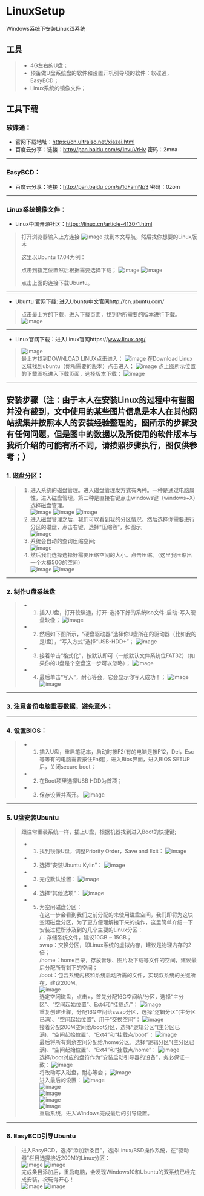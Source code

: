# LinuxSetup
Windows系统下安装Linux双系统
## 工具
> - 4G左右的U盘；
> - 预备做U盘系统盘的软件和设置开机引导项的软件：软碟通，EasyBCD；
> - Linux系统的镜像文件；
## 工具下载
### 软碟通：
- 官网下载地址：https://cn.ultraiso.net/xiazai.html
- 百度云分享：链接：http://pan.baidu.com/s/1nvuVrHv 密码：2mna
---
### EasyBCD：
- 百度云分享：链接：http://pan.baidu.com/s/1dFamNp3 密码：0zom
---
### Linux系统镜像文件：
- Linux中国开源社区：https://linux.cn/article-4130-1.html
> 打开浏览器输入上方连接
![image](http://note.youdao.com/yws/api/personal/file/B69EBB9548B446B1878BEC36CC0F713D?method=download&shareKey=ba2ff90dc1e2fc0776e01358cf78f963)
> 找到本文导航，然后找你想要的Linux版本
> 
> 这里以Ubuntu 17.04为例：
> 
> 点击到指定位置然后根据需要选择下载；
![image](http://note.youdao.com/yws/api/personal/file/0C2EA475E414465A9C0A9C58CA0552C4?method=download&shareKey=ba2ff90dc1e2fc0776e01358cf78f963)
![image](http://note.youdao.com/yws/api/personal/file/C00AB9FB6F0347379A0231EAF0EE39FB?method=download&shareKey=ba2ff90dc1e2fc0776e01358cf78f963)
>
> 点击上面的连接下载Ubuntu。
---
- Ubuntu 官网下载:
进入Ubuntu中文官网http://cn.ubuntu.com/
> 点击最上方的下载，进入下载页面，找到你所需要的版本进行下载。
![image](http://note.youdao.com/yws/api/personal/file/B3B5DF62F9B04BE1897C9F4A63D25A7F?method=download&shareKey=3096833220dd5e4745eaa210e6a433f6)
---
- Linux官网下载：进入Linux官网https://www.linux.org/
> ![image](http://note.youdao.com/yws/api/personal/file/F9CA2FFD448446C7AF1653788F3971A1?method=download&shareKey=ba2ff90dc1e2fc0776e01358cf78f963)  
最上方找到DOWNLOAD LINUX点击进入；
![image](http://note.youdao.com/yws/api/personal/file/A40FCAE57533470A814B17EAE24E4814?method=download&shareKey=ba2ff90dc1e2fc0776e01358cf78f963)
在Download Linux区域找到ubuntu（你所需要的版本）点击进入；
![image](http://note.youdao.com/yws/api/personal/file/13DB3E3C8DEA4AEEB19283B648FE0646?method=download&shareKey=ba2ff90dc1e2fc0776e01358cf78f963)
点上图所示位置的下载图标进入下载页面，选择版本下载；
![image](http://note.youdao.com/yws/api/personal/file/ED541EAD50E74638AA70287110283FCC?method=download&shareKey=ba2ff90dc1e2fc0776e01358cf78f963)
---
## 安装步骤（注：由于本人在安装Linux的过程中有些图并没有截到，文中使用的某些图片信息是本人在其他网站搜集并按照本人的安装经验整理的，图所示的步骤没有任何问题，但是图中的数据以及所使用的软件版本与我所介绍的可能有所不同，请按照步骤执行，图仅供参考；）
### 1. 磁盘分区：
> 1. 进入系统的磁盘管理。进入磁盘管理发方式有两种。一种是通过电脑属性，进入磁盘管理。第二种是直接右键点击windows键（windows+X）选择磁盘管理。  
![image](http://note.youdao.com/yws/api/personal/file/0F500923D1D54891A5919581381E5C5F?method=download&shareKey=ba2ff90dc1e2fc0776e01358cf78f963)
![image](http://note.youdao.com/yws/api/personal/file/61BD9359AEA04ED9A5B245E431104AB4?method=download&shareKey=ba2ff90dc1e2fc0776e01358cf78f963)
![image](http://note.youdao.com/yws/api/personal/file/F75030217B2C49DDB1A2A893B03BA482?method=download&shareKey=ba2ff90dc1e2fc0776e01358cf78f963)
> 2. 进入磁盘管理之后，我们可以看到我的分区情况。然后选择你需要进行分区的磁盘，点击右键，选择“压缩卷”，如图示;  
![image](http://note.youdao.com/yws/api/personal/file/99245A10395B4E2AA45A83D0DCE7D7EB?method=download&shareKey=ba2ff90dc1e2fc0776e01358cf78f963)
> 3. 系统会自动的查询压缩空间;  
![image](http://note.youdao.com/yws/api/personal/file/831AD1D375064A38A5E0D679F0060566?method=download&shareKey=ba2ff90dc1e2fc0776e01358cf78f963)
> 4. 然后我们选择选择好需要压缩空间的大小。点击压缩。（这里我压缩出一个大概50G的空间）  
![image](http://note.youdao.com/yws/api/personal/file/1C43F4525138403E81A5FDECBF010166?method=download&shareKey=ba2ff90dc1e2fc0776e01358cf78f963)
![image](http://note.youdao.com/yws/api/personal/file/429C7E9BFC1E4DCC82F7E2F8576CCDBB?method=download&shareKey=ba2ff90dc1e2fc0776e01358cf78f963)
---
### 2. 制作U盘系统盘
> - 1. 插入U盘，打开软碟通，打开-选择下好的系统iso文件-启动-写入硬盘映像；
![image](http://note.youdao.com/yws/api/personal/file/880FC287C99A4092A4151E9166B78547?method=download&shareKey=ba2ff90dc1e2fc0776e01358cf78f963)
> - 2. 然后如下图所示，“硬盘驱动器”选择你U盘所在的驱动器（比如我的是I盘），“写入方式”选择“USB-HDD+”；
![image](http://note.youdao.com/yws/api/personal/file/D09F127EA7474E51BE917ECEB3E71DCD?method=download&shareKey=ba2ff90dc1e2fc0776e01358cf78f963)
> - 3. 接着单击“格式化”，按默认即可（一般默认文件系统位FAT32）（如果你的U盘是个空盘这一步可以忽略）；
![image](http://note.youdao.com/yws/api/personal/file/765DD7C56E014C98BD1565E22539BF75?method=download&shareKey=ba2ff90dc1e2fc0776e01358cf78f963)
> - 4. 最后单击“写入”，耐心等会，它会显示你写入成功！；
![image](http://note.youdao.com/yws/api/personal/file/7E6ECACC19BD45D0A7AF9A946DA75699?method=download&shareKey=ba2ff90dc1e2fc0776e01358cf78f963)
![image](http://note.youdao.com/yws/api/personal/file/9DD744E9C9EA4DE68636AF4CC4388579?method=download&shareKey=ba2ff90dc1e2fc0776e01358cf78f963)
---
### 3. 注意备份电脑重要数据，避免意外；
---
### 4. 设置BIOS：
> - 1. 插入U盘，重启笔记本，启动时按F2(有的电脑是按F12，Del，Esc等等有的电脑需要按住Fn键)，进入Bios界面，进入BIOS SETUP后，关闭secure boot；
> - 2. 在Boot项里选择USB HDD为首项；
> - 3. 保存设置并离开。
![image](http://note.youdao.com/yws/api/personal/file/B281D4811CBC4DDCA194FBD11B659A03?method=download&shareKey=ba2ff90dc1e2fc0776e01358cf78f963)
---
### 5. U盘安装Ubuntu
> 跟往常重装系统一样，插上U盘，根据机器找到进入Boot的快捷键;
> - 1. 找到镜像U盘，调整Priority Order，Save and Exit：
![image](http://upload-images.jianshu.io/upload_images/671333-52245da80b6a24fe.jpg?imageMogr2/auto-orient/strip%7CimageView2/2)
> - 2. 选择“安装Ubuntu Kylin”：
![image](http://upload-images.jianshu.io/upload_images/671333-930c13649fd95892.jpg?imageMogr2/auto-orient/strip%7CimageView2/2/w/1240)
> - 3. 完成默认设置：
![image](http://upload-images.jianshu.io/upload_images/671333-316c38f12e231f9c.jpg?imageMogr2/auto-orient/strip%7CimageView2/2/w/1240)
> - 4. 选择“其他选项”：
![image](http://upload-images.jianshu.io/upload_images/671333-efa9c15dce9a2366.jpg?imageMogr2/auto-orient/strip%7CimageView2/2/w/1240)
> - 5. 为空闲磁盘分区：  
在这一步会看到我们之前分配的未使用磁盘空间，我们即将为这块空闲磁盘分区，为了更方便理解接下来的操作，这里简单介绍一下安装过程所涉及到的几个主要的Linux分区：  
/：存储系统文件，建议10GB ~ 15GB；  
swap：交换分区，即Linux系统的虚拟内存，建议是物理内存的2倍；  
/home：home目录，存放音乐、图片及下载等文件的空间，建议最后分配所有剩下的空间；  
/boot：包含系统内核和系统启动所需的文件，实现双系统的关键所在，建议200M。  
![image](http://upload-images.jianshu.io/upload_images/671333-efa9c15dce9a2366.jpg?imageMogr2/auto-orient/strip%7CimageView2/2)   
选定空闲磁盘，点击+，首先分配16G空间给/分区，选择“主分区”、“空间起始位置”、Ext4和“挂载点/”：
![image](http://upload-images.jianshu.io/upload_images/671333-b66a114eca0c8aee.jpg?imageMogr2/auto-orient/strip%7CimageView2/2/w/1240)  
重复创建步骤，分配16G空间给swap分区，选择“逻辑分区”(主分区已满)、“空间起始位置”、用于“交换空间”：
![image](http://upload-images.jianshu.io/upload_images/671333-8e62830d2d99a979.jpg?imageMogr2/auto-orient/strip%7CimageView2/2/w/1240)  
接着分配200M空间给/boot分区，选择“逻辑分区”(主分区已满)、“空间起始位置”、“Ext4”和“挂载点/boot”：
![image](http://upload-images.jianshu.io/upload_images/671333-3245cb65c8097b19.jpg?imageMogr2/auto-orient/strip%7CimageView2/2/w/1240)  
最后将所有剩余空间分配给/home分区，选择“逻辑分区”(主分区已满)、“空间起始位置”、“Ext4”和“挂载点/home”：
![image](http://upload-images.jianshu.io/upload_images/671333-c70f4de86b3d6db5.jpg?imageMogr2/auto-orient/strip%7CimageView2/2)  
选择/boot对应的盘符作为“安装启动引导器的设备”，务必保证一致：
![image](http://upload-images.jianshu.io/upload_images/671333-f4cecdad1256398f.jpg?imageMogr2/auto-orient/strip%7CimageView2/2/w/1240)  
将改动写入磁盘，耐心等会；
![image](http://upload-images.jianshu.io/upload_images/671333-e60e325a26327ab6.jpg?imageMogr2/auto-orient/strip%7CimageView2/2/w/1240)  
进入最后的设置：
![image](http://upload-images.jianshu.io/upload_images/671333-611c071e24380048.jpg?imageMogr2/auto-orient/strip%7CimageView2/2/w/1240)  
![image](http://upload-images.jianshu.io/upload_images/671333-cc8b9e0e50fefef9.jpg?imageMogr2/auto-orient/strip%7CimageView2/2)  
![image](http://upload-images.jianshu.io/upload_images/671333-159aa5ed54bb2977.jpg?imageMogr2/auto-orient/strip%7CimageView2/2/w/1240)  
![image](http://upload-images.jianshu.io/upload_images/671333-abe8611d11530843.jpg?imageMogr2/auto-orient/strip%7CimageView2/2/w/1240)  
![image](http://upload-images.jianshu.io/upload_images/671333-0829a0d732bb9991.jpg?imageMogr2/auto-orient/strip%7CimageView2/2/w/1240)  
重启系统，进入Windows完成最后的引导设置。
---
### 6. EasyBCD引导Ubuntu
> 进入EasyBCD，选择“添加新条目”，选择Linux/BSD操作系统，在“驱动器”栏目选择接近200M的Linux分区：  
![image](http://upload-images.jianshu.io/upload_images/671333-ddffde46eed192e9.png?imageMogr2/auto-orient/strip%7CimageView2/2/w/1240) 
![image](http://upload-images.jianshu.io/upload_images/671333-f3df520a5db6ab7b.png?imageMogr2/auto-orient/strip%7CimageView2/2/w/1240)  
完成条目添加后，重启电脑，会发现Windows10和Ubuntu的双系统已经完成安装，祝玩得开心！  
![image](http://upload-images.jianshu.io/upload_images/671333-b778f990a9319307.jpg?imageMogr2/auto-orient/strip%7CimageView2/2/w/1240)
![image](http://upload-images.jianshu.io/upload_images/671333-c221037a9a4731f5.png?imageMogr2/auto-orient/strip%7CimageView2/2/w/1240)

